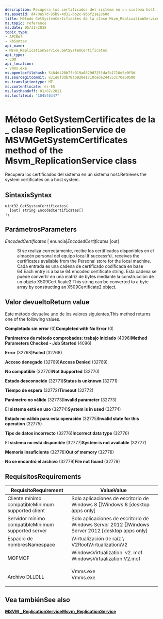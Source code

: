 ```yaml
---
description: Recupera los certificados del sistema en un sistema host.
ms.assetid: d470a57d-85b9-4d31-bb2c-9b6f21e2860d
title: Método GetSystemCertificates de la clase Msvm_ReplicationService
ms.topic: reference
ms.date: 05/31/2018
topic_type:
- APIRef
- kbSyntax
api_name:
- Msvm_ReplicationService.GetSystemCertificates
api_type:
- COM
api_location:
- vmms.exe
ms.openlocfilehash: 5464d420b7fc019a0829d7255dafb1716e5e9f5d
ms.sourcegitcommit: 831e8f3db78ab820e1710cede244553c70e50500
ms.translationtype: MT
ms.contentlocale: es-ES
ms.lasthandoff: 01/07/2021
ms.locfileid: "104540347"
---
```

# <a name="getsystemcertificates-method-of-the-msvm_replicationservice-class"></a><span data-ttu-id="0ad15-103">Método GetSystemCertificates de la \_ clase ReplicationService de MSVM</span><span class="sxs-lookup"><span data-stu-id="0ad15-103">GetSystemCertificates method of the Msvm\_ReplicationService class</span></span>

<span data-ttu-id="0ad15-104">Recupera los certificados del sistema en un sistema host.</span><span class="sxs-lookup"><span data-stu-id="0ad15-104">Retrieves the system certificates on a host system.</span></span>

## <a name="syntax"></a><span data-ttu-id="0ad15-105">Sintaxis</span><span class="sxs-lookup"><span data-stu-id="0ad15-105">Syntax</span></span>


```mof
uint32 GetSystemCertificates(
  [out] string EncodedCertificates[]
);
```



## <a name="parameters"></a><span data-ttu-id="0ad15-106">Parámetros</span><span class="sxs-lookup"><span data-stu-id="0ad15-106">Parameters</span></span>

<dl> <dt>

<span data-ttu-id="0ad15-107">*EncodedCertificates* \[ enuncia\]</span><span class="sxs-lookup"><span data-stu-id="0ad15-107">*EncodedCertificates* \[out\]</span></span>
</dt> <dd>

<span data-ttu-id="0ad15-108">Si se realiza correctamente, recibe los certificados disponibles en el almacén personal del equipo local.</span><span class="sxs-lookup"><span data-stu-id="0ad15-108">If successful, receives the certificates available from the Personal store for the local machine.</span></span> <span data-ttu-id="0ad15-109">Cada entrada es una cadena de certificado codificada en base 64.</span><span class="sxs-lookup"><span data-stu-id="0ad15-109">Each entry is a base 64 encoded certificate string.</span></span> <span data-ttu-id="0ad15-110">Esta cadena se puede convertir en una matriz de bytes mediante la construcción de un objeto X509Certificate2.</span><span class="sxs-lookup"><span data-stu-id="0ad15-110">This string can be converted to a byte array by constructing an X509Certificate2 object.</span></span>

</dd> </dl>

## <a name="return-value"></a><span data-ttu-id="0ad15-111">Valor devuelto</span><span class="sxs-lookup"><span data-stu-id="0ad15-111">Return value</span></span>

<span data-ttu-id="0ad15-112">Este método devuelve uno de los valores siguientes.</span><span class="sxs-lookup"><span data-stu-id="0ad15-112">This method returns one of the following values.</span></span>

<dl> <dt>

<span data-ttu-id="0ad15-113">**Completado sin error** (0)</span><span class="sxs-lookup"><span data-stu-id="0ad15-113">**Completed with No Error** (0)</span></span>
</dt> <dt>

<span data-ttu-id="0ad15-114">**Parámetros de método comprobados: trabajo iniciado** (4096)</span><span class="sxs-lookup"><span data-stu-id="0ad15-114">**Method Parameters Checked - Job Started** (4096)</span></span>
</dt> <dt>

<span data-ttu-id="0ad15-115">**Error** (32768)</span><span class="sxs-lookup"><span data-stu-id="0ad15-115">**Failed** (32768)</span></span>
</dt> <dt>

<span data-ttu-id="0ad15-116">**Acceso denegado** (32769)</span><span class="sxs-lookup"><span data-stu-id="0ad15-116">**Access Denied** (32769)</span></span>
</dt> <dt>

<span data-ttu-id="0ad15-117">**No compatible** (32770)</span><span class="sxs-lookup"><span data-stu-id="0ad15-117">**Not Supported** (32770)</span></span>
</dt> <dt>

<span data-ttu-id="0ad15-118">**Estado desconocido** (32771)</span><span class="sxs-lookup"><span data-stu-id="0ad15-118">**Status is unknown** (32771)</span></span>
</dt> <dt>

<span data-ttu-id="0ad15-119">**Tiempo de espera** (32772)</span><span class="sxs-lookup"><span data-stu-id="0ad15-119">**Timeout** (32772)</span></span>
</dt> <dt>

<span data-ttu-id="0ad15-120">**Parámetro no válido** (32773)</span><span class="sxs-lookup"><span data-stu-id="0ad15-120">**Invalid parameter** (32773)</span></span>
</dt> <dt>

<span data-ttu-id="0ad15-121">El **sistema está en uso** (32774)</span><span class="sxs-lookup"><span data-stu-id="0ad15-121">**System is in used** (32774)</span></span>
</dt> <dt>

<span data-ttu-id="0ad15-122">**Estado no válido para esta operación** (32775)</span><span class="sxs-lookup"><span data-stu-id="0ad15-122">**Invalid state for this operation** (32775)</span></span>
</dt> <dt>

<span data-ttu-id="0ad15-123">**Tipo de datos incorrecto** (32776)</span><span class="sxs-lookup"><span data-stu-id="0ad15-123">**Incorrect data type** (32776)</span></span>
</dt> <dt>

<span data-ttu-id="0ad15-124">El **sistema no está disponible** (32777)</span><span class="sxs-lookup"><span data-stu-id="0ad15-124">**System is not available** (32777)</span></span>
</dt> <dt>

<span data-ttu-id="0ad15-125">**Memoria insuficiente** (32778)</span><span class="sxs-lookup"><span data-stu-id="0ad15-125">**Out of memory** (32778)</span></span>
</dt> <dt>

<span data-ttu-id="0ad15-126">**No se encontró el archivo** (32779)</span><span class="sxs-lookup"><span data-stu-id="0ad15-126">**File not found** (32779)</span></span>
</dt> </dl>

## <a name="requirements"></a><span data-ttu-id="0ad15-127">Requisitos</span><span class="sxs-lookup"><span data-stu-id="0ad15-127">Requirements</span></span>



| <span data-ttu-id="0ad15-128">Requisito</span><span class="sxs-lookup"><span data-stu-id="0ad15-128">Requirement</span></span> | <span data-ttu-id="0ad15-129">Value</span><span class="sxs-lookup"><span data-stu-id="0ad15-129">Value</span></span> |
|-------------------------------------|---------------------------------------------------------------------------------------------------------|
| <span data-ttu-id="0ad15-130">Cliente mínimo compatible</span><span class="sxs-lookup"><span data-stu-id="0ad15-130">Minimum supported client</span></span><br/> | <span data-ttu-id="0ad15-131">Solo aplicaciones de escritorio de Windows 8 \[\]</span><span class="sxs-lookup"><span data-stu-id="0ad15-131">Windows 8 \[desktop apps only\]</span></span><br/>                                                              |
| <span data-ttu-id="0ad15-132">Servidor mínimo compatible</span><span class="sxs-lookup"><span data-stu-id="0ad15-132">Minimum supported server</span></span><br/> | <span data-ttu-id="0ad15-133">Solo aplicaciones de escritorio de Windows Server 2012 \[\]</span><span class="sxs-lookup"><span data-stu-id="0ad15-133">Windows Server 2012 \[desktop apps only\]</span></span><br/>                                                    |
| <span data-ttu-id="0ad15-134">Espacio de nombres</span><span class="sxs-lookup"><span data-stu-id="0ad15-134">Namespace</span></span><br/>                | <span data-ttu-id="0ad15-135">\\Virtualización de raíz \\ V2</span><span class="sxs-lookup"><span data-stu-id="0ad15-135">Root\\Virtualization\\V2</span></span><br/>                                                                     |
| <span data-ttu-id="0ad15-136">MOF</span><span class="sxs-lookup"><span data-stu-id="0ad15-136">MOF</span></span><br/>                      | <dl> <span data-ttu-id="0ad15-137"><dt>WindowsVirtualization. v2. mof</dt></span><span class="sxs-lookup"><span data-stu-id="0ad15-137"><dt>WindowsVirtualization.V2.mof</dt></span></span> </dl> |
| <span data-ttu-id="0ad15-138">Archivo DLL</span><span class="sxs-lookup"><span data-stu-id="0ad15-138">DLL</span></span><br/>                      | <dl> <span data-ttu-id="0ad15-139"><dt>Vmms.exe</dt></span><span class="sxs-lookup"><span data-stu-id="0ad15-139"><dt>Vmms.exe</dt></span></span> </dl>                     |



## <a name="see-also"></a><span data-ttu-id="0ad15-140">Vea también</span><span class="sxs-lookup"><span data-stu-id="0ad15-140">See also</span></span>

<dl> <dt>

[<span data-ttu-id="0ad15-141">**MSVM \_ ReplicationService**</span><span class="sxs-lookup"><span data-stu-id="0ad15-141">**Msvm\_ReplicationService**</span></span>](msvm-replicationservice.md)
</dt> </dl>

 

 




